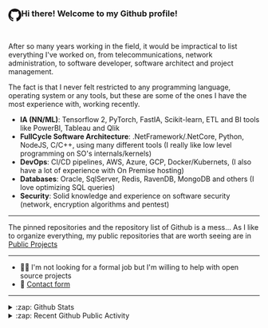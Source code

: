 ### Hi there! Welcome to my Github profile! <img align="left" alt="GitHub" width="26px" src="https://raw.githubusercontent.com/github/explore/78df643247d429f6cc873026c0622819ad797942/topics/github/github.png" />

<br />

After so many years working in the field, it would be impractical to list everything I've worked on, from telecommunications, network administration, to software developer, software architect and project management. 

The fact is that I never felt restricted to any programming language, operating system or any tools, but these are some of the ones I have the most experience with, working recently.

- **IA (NN/ML)**: Tensorflow 2, PyTorch, FastIA, Scikit-learn, ETL and BI tools like PowerBI, Tableau and Qlik
- **FullCycle Software Architecture**: .NetFramework/.NetCore, Python, NodeJS, C/C++, using many different tools (I really like low level programming on SO's internals/kernels)
- **DevOps**: CI/CD pipelines, AWS, Azure, GCP, Docker/Kubernets, (I also have a lot of experience with On Premise hosting)
- **Databases**: Oracle, SqlServer, Redis, RavenDB, MongoDB and others (I love optimizing SQL queries)
- **Security**: Solid knowledge and experience on software security (network, encryption algorithms and pentest)

---

The pinned repositories and the repository list of Github is a mess... As I like to organize everything, my public repositories that are worth seeing are in [Public Projects](https://github.com/edgarrc?tab=projects)

---

- :man_factory_worker: I'm not looking for a formal job but I'm willing to help with open source projects
- :speech_balloon: [Contact form](https://forms.gle/Cqbwq4fGKtPbHwJG6)

---

<details>
  <summary>:zap: Github Stats</summary>
  <img align="left" alt="Github Stats" src="https://github-readme-stats.codestackr.vercel.app/api?username=EDGARRC&show_icons=true&hide_border=true&count_private=true&theme=dracula&include_all_commits=true" />
</details>


<details>
  <summary>:zap: Recent Github Public Activity</summary>
  
<!--START_SECTION:activity-->
1. 🎉 Merged PR [#1](https://github.com/edgarrc/fullcycle4-desafio5/pull/1) in [edgarrc/fullcycle4-desafio5](https://github.com/edgarrc/fullcycle4-desafio5)
2. 💪 Opened PR [#1](https://github.com/edgarrc/fullcycle4-desafio5/pull/1) in [edgarrc/fullcycle4-desafio5](https://github.com/edgarrc/fullcycle4-desafio5)
<!--END_SECTION:activity-->

</details>
